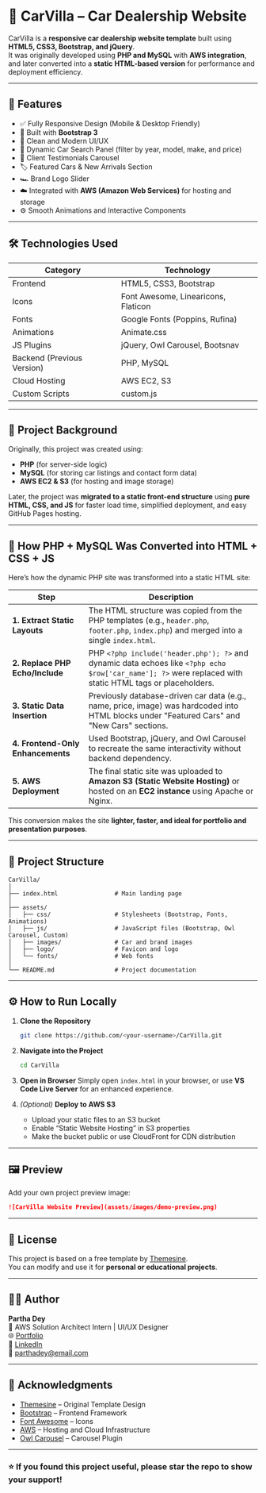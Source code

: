 # 🚗 CarVilla – Car Dealership Website

CarVilla is a **responsive car dealership website template** built using **HTML5, CSS3, Bootstrap, and jQuery**.  
It was originally developed using **PHP and MySQL** with **AWS integration**, and later converted into a **static HTML-based version** for performance and deployment efficiency.

---

## 🌟 Features

- ✅ Fully Responsive Design (Mobile & Desktop Friendly)
- 🚀 Built with **Bootstrap 3**
- 🎨 Clean and Modern UI/UX
- 🧩 Dynamic Car Search Panel (filter by year, model, make, and price)
- 🧍 Client Testimonials Carousel
- 🏷️ Featured Cars & New Arrivals Section
- 🏎️ Brand Logo Slider
- ☁️ Integrated with **AWS (Amazon Web Services)** for hosting and storage
- ⚙️ Smooth Animations and Interactive Components

---

## 🛠️ Technologies Used

| Category | Technology |
|-----------|-------------|
| Frontend | HTML5, CSS3, Bootstrap |
| Icons | Font Awesome, Linearicons, Flaticon |
| Fonts | Google Fonts (Poppins, Rufina) |
| Animations | Animate.css |
| JS Plugins | jQuery, Owl Carousel, Bootsnav |
| Backend (Previous Version) | PHP, MySQL |
| Cloud Hosting | AWS EC2, S3 |
| Custom Scripts | custom.js |

---

## 🧩 Project Background

Originally, this project was created using:
- **PHP** (for server-side logic)
- **MySQL** (for storing car listings and contact form data)
- **AWS EC2 & S3** (for hosting and image storage)

Later, the project was **migrated to a static front-end structure** using **pure HTML, CSS, and JS** for faster load time, simplified deployment, and easy GitHub Pages hosting.

---

## 🔄 How PHP + MySQL Was Converted into HTML + CSS + JS

Here’s how the dynamic PHP site was transformed into a static HTML site:

| Step | Description |
|------|--------------|
| **1. Extract Static Layouts** | The HTML structure was copied from the PHP templates (e.g., `header.php`, `footer.php`, `index.php`) and merged into a single `index.html`. |
| **2. Replace PHP Echo/Include** | PHP `<?php include('header.php'); ?>` and dynamic data echoes like `<?php echo $row['car_name']; ?>` were replaced with static HTML tags or placeholders. |
| **3. Static Data Insertion** | Previously database-driven car data (e.g., name, price, image) was hardcoded into HTML blocks under "Featured Cars" and "New Cars" sections. |
| **4. Frontend-Only Enhancements** | Used Bootstrap, jQuery, and Owl Carousel to recreate the same interactivity without backend dependency. |
| **5. AWS Deployment** | The final static site was uploaded to **Amazon S3 (Static Website Hosting)** or hosted on an **EC2 instance** using Apache or Nginx. |

This conversion makes the site **lighter, faster, and ideal for portfolio and presentation purposes**.

---

## 📁 Project Structure

```
CarVilla/
│
├── index.html                # Main landing page
│
├── assets/
│   ├── css/                  # Stylesheets (Bootstrap, Fonts, Animations)
│   ├── js/                   # JavaScript files (Bootstrap, Owl Carousel, Custom)
│   ├── images/               # Car and brand images
│   ├── logo/                 # Favicon and logo
│   └── fonts/                # Web fonts
│
└── README.md                 # Project documentation
```

---

## ⚙️ How to Run Locally

1. **Clone the Repository**
   ```bash
   git clone https://github.com/<your-username>/CarVilla.git
   ```

2. **Navigate into the Project**
   ```bash
   cd CarVilla
   ```

3. **Open in Browser**
   Simply open `index.html` in your browser, or use **VS Code Live Server** for an enhanced experience.

4. *(Optional)* **Deploy to AWS S3**
   - Upload your static files to an S3 bucket  
   - Enable “Static Website Hosting” in S3 properties  
   - Make the bucket public or use CloudFront for CDN distribution

---

## 🖼️ Preview

Add your own project preview image:

```markdown
![CarVilla Website Preview](assets/images/demo-preview.png)
```

---

## 📄 License

This project is based on a free template by [Themesine](https://www.themesine.com/).  
You can modify and use it for **personal or educational projects**.

---

## 👨‍💻 Author

**Partha Dey**  
💼 AWS Solution Architect Intern | UI/UX Designer  
🌐 [Portfolio](https://parthadee.github.io/Portfolio/)  
🔗 [LinkedIn](https://www.linkedin.com/in/parthakrdey/)  
📧 parthadey@email.com

---

## 🙌 Acknowledgments

- [Themesine](https://www.themesine.com/) – Original Template Design  
- [Bootstrap](https://getbootstrap.com/) – Frontend Framework  
- [Font Awesome](https://fontawesome.com/) – Icons  
- [AWS](https://aws.amazon.com/) – Hosting and Cloud Infrastructure  
- [Owl Carousel](https://owlcarousel2.github.io/OwlCarousel2/) – Carousel Plugin  

---

### ⭐ If you found this project useful, please star the repo to show your support!
